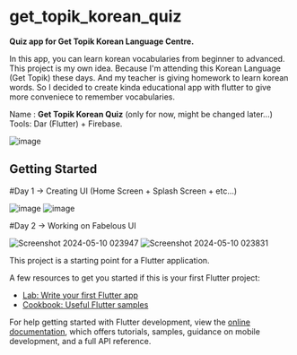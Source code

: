 # get_topik_korean_quiz

**Quiz app for Get Topik Korean Language Centre.** 

In this app, you can learn korean vocabularies from beginner to advanced. This project is my own idea. Because I'm attending this Korean Language (Get Topik) these days. And my teacher is giving homework to learn korean words. So I decided to create kinda educational app with flutter to give more conveniece to remember vocabularies.

Name : **Get Topik Korean Quiz** (only for now, might be changed later...)
Tools: Dar (Flutter) + Firebase.

![image](https://github.com/azimjaan21/get_topik_korean_quiz/assets/117064407/fcbde6f7-b624-4f19-99a0-445a2b7c4c02)


## Getting Started
#Day 1 -> Creating UI (Home Screen + Splash Screen + etc...)

![image](https://github.com/azimjaan21/get_topik_korean_quiz/assets/117064407/46383098-b3af-4280-b23b-ddd3b39f8c14) ![image](https://github.com/azimjaan21/get_topik_korean_quiz/assets/117064407/79253cc3-6261-445c-89af-b7e444a16684)

#Day 2 -> Working on Fabelous UI

![Screenshot 2024-05-10 023947](https://github.com/azimjaan21/get_topik_korean_quiz/assets/117064407/b23c9d1a-4fa1-4c39-b49b-9f0f29f4afad) ![Screenshot 2024-05-10 023831](https://github.com/azimjaan21/get_topik_korean_quiz/assets/117064407/a7546f04-ef67-447b-82d3-f3fb8f470ce8)




This project is a starting point for a Flutter application.

A few resources to get you started if this is your first Flutter project:

- [Lab: Write your first Flutter app](https://docs.flutter.dev/get-started/codelab)
- [Cookbook: Useful Flutter samples](https://docs.flutter.dev/cookbook)

For help getting started with Flutter development, view the
[online documentation](https://docs.flutter.dev/), which offers tutorials,
samples, guidance on mobile development, and a full API reference.
